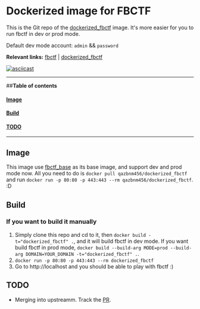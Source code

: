 # Dockerized image for FBCTF

This is the Git repo of the [dockerized_fbctf](https://hub.docker.com/r/qazbnm456/dockerized_fbctf/) image. It's more easier for you to run fbctf in dev or prod mode.

Default dev mode account: `admin` && `password`

**Relevant links:**
 [fbctf](https://github.com/facebook/fbctf) |
 [dockerized_fbctf](https://hub.docker.com/r/qazbnm456/dockerized_fbctf/)

[![asciicast](https://asciinema.org/a/45614.png)](https://asciinema.org/a/45614?autoplay=1)

---------------------------------------

##**Table of contents**

#### [Image](#image)
#### [Build](#build)
#### [TODO](#todo)

---------------------------------------

<a name="image"></a>
## Image

This image use [fbctf_base](https://hub.docker.com/r/qazbnm456/fbctf_base/) as its base image, and support dev and prod mode now.
All you need to do is `docker pull qazbnm456/dockerized_fbctf` and run `docker run -p 80:80 -p 443:443 --rm qazbnm456/dockerized_fbctf`. :D

<a name="build"></a>
## Build

### If you want to build it manually

1. Simply clone this repo and cd to it, then `docker build -t="dockerized_fbctf" .`, and it will build fbctf in dev mode. If you want build fbctf in prod mode, `docker build --build-arg MODE=prod --build-arg DOMAIN=YOUR_DOMAIN -t="dockerized_fbctf" .`.
2. `docker run -p 80:80 -p 443:443 --rm dockerized_fbctf`
3. Go to http://localhost and you should be able to play with fbctf :)

<a name="todo"></a>
## TODO

 - Merging into upstreamm. Track the [PR](https://github.com/facebook/fbctf/pull/36).
